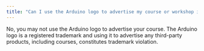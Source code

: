 ```yaml
---
title: "Can I use the Arduino logo to advertise my course or workshop if it uses Arduino technology?"
---
```


No, you may not use the Arduino logo to advertise your course. The Arduino logo is a registered trademark and using it to advertise any third-party products, including courses, constitutes trademark violation.
